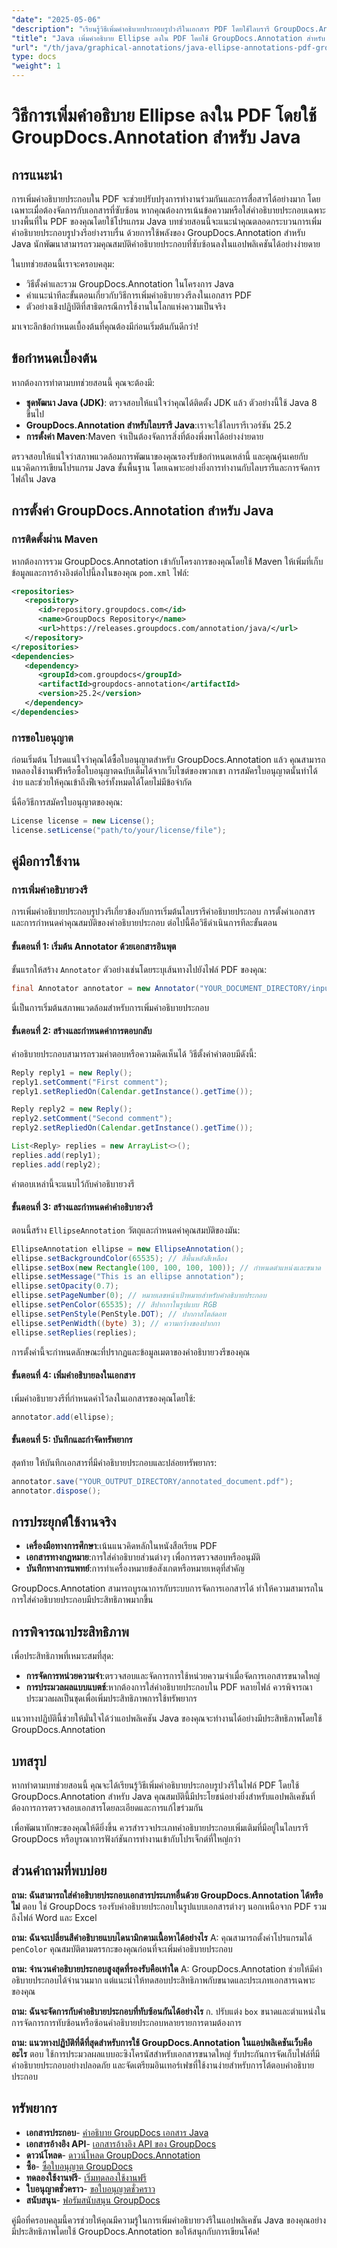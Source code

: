 ```yaml
---
"date": "2025-05-06"
"description": "เรียนรู้วิธีเพิ่มคำอธิบายประกอบรูปวงรีในเอกสาร PDF โดยใช้ไลบรารี GroupDocs.Annotation อันทรงพลังใน Java ปฏิบัติตามคำแนะนำทีละขั้นตอนนี้เพื่อปรับปรุงการทำงานร่วมกันในเอกสาร"
"title": "Java เพิ่มคำอธิบาย Ellipse ลงใน PDF โดยใช้ GroupDocs.Annotation สำหรับ Java"
"url": "/th/java/graphical-annotations/java-ellipse-annotations-pdf-groupdocs/"
type: docs
"weight": 1
---
```


# วิธีการเพิ่มคำอธิบาย Ellipse ลงใน PDF โดยใช้ GroupDocs.Annotation สำหรับ Java

## การแนะนำ
การเพิ่มคำอธิบายประกอบใน PDF จะช่วยปรับปรุงการทำงานร่วมกันและการสื่อสารได้อย่างมาก โดยเฉพาะเมื่อต้องจัดการกับเอกสารที่ซับซ้อน หากคุณต้องการเน้นข้อความหรือใส่คำอธิบายประกอบเฉพาะบางพื้นที่ใน PDF ของคุณโดยใช้โปรแกรม Java บทช่วยสอนนี้จะแนะนำคุณตลอดกระบวนการเพิ่มคำอธิบายประกอบรูปวงรีอย่างราบรื่น ด้วยการใช้พลังของ GroupDocs.Annotation สำหรับ Java นักพัฒนาสามารถรวมคุณสมบัติคำอธิบายประกอบที่ซับซ้อนลงในแอปพลิเคชันได้อย่างง่ายดาย

ในบทช่วยสอนนี้เราจะครอบคลุม:
- วิธีตั้งค่าและรวม GroupDocs.Annotation ในโครงการ Java
- คำแนะนำทีละขั้นตอนเกี่ยวกับวิธีการเพิ่มคำอธิบายวงรีลงในเอกสาร PDF
- ตัวอย่างเชิงปฏิบัติที่สาธิตกรณีการใช้งานในโลกแห่งความเป็นจริง

มาเจาะลึกข้อกำหนดเบื้องต้นที่คุณต้องมีก่อนเริ่มต้นกันดีกว่า!

## ข้อกำหนดเบื้องต้น
หากต้องการทำตามบทช่วยสอนนี้ คุณจะต้องมี:
- **ชุดพัฒนา Java (JDK)**: ตรวจสอบให้แน่ใจว่าคุณได้ติดตั้ง JDK แล้ว ตัวอย่างนี้ใช้ Java 8 ขึ้นไป
- **GroupDocs.Annotation สำหรับไลบรารี Java**:เราจะใช้ไลบรารีเวอร์ชัน 25.2
- **การตั้งค่า Maven**:Maven จำเป็นต้องจัดการสิ่งที่ต้องพึ่งพาได้อย่างง่ายดาย

ตรวจสอบให้แน่ใจว่าสภาพแวดล้อมการพัฒนาของคุณรองรับข้อกำหนดเหล่านี้ และคุณคุ้นเคยกับแนวคิดการเขียนโปรแกรม Java ขั้นพื้นฐาน โดยเฉพาะอย่างยิ่งการทำงานกับไลบรารีและการจัดการไฟล์ใน Java

## การตั้งค่า GroupDocs.Annotation สำหรับ Java
### การติดตั้งผ่าน Maven
หากต้องการรวม GroupDocs.Annotation เข้ากับโครงการของคุณโดยใช้ Maven ให้เพิ่มที่เก็บข้อมูลและการอ้างอิงต่อไปนี้ลงในของคุณ `pom.xml` ไฟล์:

```xml
<repositories>
   <repository>
      <id>repository.groupdocs.com</id>
      <name>GroupDocs Repository</name>
      <url>https://releases.groupdocs.com/annotation/java/</url>
   </repository>
</repositories>
<dependencies>
   <dependency>
      <groupId>com.groupdocs</groupId>
      <artifactId>groupdocs-annotation</artifactId>
      <version>25.2</version>
   </dependency>
</dependencies>
```

### การขอใบอนุญาต
ก่อนเริ่มต้น โปรดแน่ใจว่าคุณได้ซื้อใบอนุญาตสำหรับ GroupDocs.Annotation แล้ว คุณสามารถทดลองใช้งานฟรีหรือซื้อใบอนุญาตฉบับเต็มได้จากเว็บไซต์ของพวกเขา การสมัครใบอนุญาตนั้นทำได้ง่าย และช่วยให้คุณเข้าถึงฟีเจอร์ทั้งหมดได้โดยไม่มีข้อจำกัด

นี่คือวิธีการสมัครใบอนุญาตของคุณ:

```java
License license = new License();
license.setLicense("path/to/your/license/file");
```

## คู่มือการใช้งาน
### การเพิ่มคำอธิบายวงรี
การเพิ่มคำอธิบายประกอบรูปวงรีเกี่ยวข้องกับการเริ่มต้นไลบรารีคำอธิบายประกอบ การตั้งค่าเอกสาร และการกำหนดค่าคุณสมบัติของคำอธิบายประกอบ ต่อไปนี้คือวิธีดำเนินการทีละขั้นตอน

#### ขั้นตอนที่ 1: เริ่มต้น Annotator ด้วยเอกสารอินพุต
ขั้นแรกให้สร้าง `Annotator` ตัวอย่างเช่นโดยระบุเส้นทางไปยังไฟล์ PDF ของคุณ:

```java
final Annotator annotator = new Annotator("YOUR_DOCUMENT_DIRECTORY/input_document.pdf");
```

นี่เป็นการเริ่มต้นสภาพแวดล้อมสำหรับการเพิ่มคำอธิบายประกอบ

#### ขั้นตอนที่ 2: สร้างและกำหนดค่าการตอบกลับ
คำอธิบายประกอบสามารถรวมคำตอบหรือความคิดเห็นได้ วิธีตั้งค่าคำตอบมีดังนี้:

```java
Reply reply1 = new Reply();
reply1.setComment("First comment");
reply1.setRepliedOn(Calendar.getInstance().getTime());

Reply reply2 = new Reply();
reply2.setComment("Second comment");
reply2.setRepliedOn(Calendar.getInstance().getTime());

List<Reply> replies = new ArrayList<>();
replies.add(reply1);
replies.add(reply2);
```

คำตอบเหล่านี้จะแนบไว้กับคำอธิบายวงรี

#### ขั้นตอนที่ 3: สร้างและกำหนดค่าคำอธิบายวงรี
ตอนนี้สร้าง `EllipseAnnotation` วัตถุและกำหนดค่าคุณสมบัติของมัน:

```java
EllipseAnnotation ellipse = new EllipseAnnotation();
ellipse.setBackgroundColor(65535); // สีพื้นหลังสีเหลือง
ellipse.setBox(new Rectangle(100, 100, 100, 100)); // กำหนดตำแหน่งและขนาด
ellipse.setMessage("This is an ellipse annotation");
ellipse.setOpacity(0.7);
ellipse.setPageNumber(0); // หมายเลขหน้าเป้าหมายสำหรับคำอธิบายประกอบ
ellipse.setPenColor(65535); // สีปากกาในรูปแบบ RGB
ellipse.setPenStyle(PenStyle.DOT); // ปากกาสไตล์ดอท
ellipse.setPenWidth((byte) 3); // ความกว้างของปากกา
ellipse.setReplies(replies);
```

การตั้งค่านี้จะกำหนดลักษณะที่ปรากฏและข้อมูลเมตาของคำอธิบายวงรีของคุณ

#### ขั้นตอนที่ 4: เพิ่มคำอธิบายลงในเอกสาร
เพิ่มคำอธิบายวงรีที่กำหนดค่าไว้ลงในเอกสารของคุณโดยใช้:

```java
annotator.add(ellipse);
```

#### ขั้นตอนที่ 5: บันทึกและกำจัดทรัพยากร
สุดท้าย ให้บันทึกเอกสารที่มีคำอธิบายประกอบและปล่อยทรัพยากร:

```java
annotator.save("YOUR_OUTPUT_DIRECTORY/annotated_document.pdf");
annotator.dispose();
```

## การประยุกต์ใช้งานจริง
- **เครื่องมือทางการศึกษา**:เน้นแนวคิดหลักในหนังสือเรียน PDF
- **เอกสารทางกฎหมาย**:การใส่คำอธิบายส่วนต่างๆ เพื่อการตรวจสอบหรืออนุมัติ
- **บันทึกทางการแพทย์**:การทำเครื่องหมายข้อสังเกตหรือหมายเหตุที่สำคัญ

GroupDocs.Annotation สามารถบูรณาการกับระบบการจัดการเอกสารได้ ทำให้ความสามารถในการใส่คำอธิบายประกอบมีประสิทธิภาพมากขึ้น

## การพิจารณาประสิทธิภาพ
เพื่อประสิทธิภาพที่เหมาะสมที่สุด:
- **การจัดการหน่วยความจำ**:ตรวจสอบและจัดการการใช้หน่วยความจำเมื่อจัดการเอกสารขนาดใหญ่
- **การประมวลผลแบบแบตช์**:หากต้องการใส่คำอธิบายประกอบใน PDF หลายไฟล์ ควรพิจารณาประมวลผลเป็นชุดเพื่อเพิ่มประสิทธิภาพการใช้ทรัพยากร

แนวทางปฏิบัตินี้ช่วยให้มั่นใจได้ว่าแอปพลิเคชัน Java ของคุณจะทำงานได้อย่างมีประสิทธิภาพโดยใช้ GroupDocs.Annotation

## บทสรุป
หากทำตามบทช่วยสอนนี้ คุณจะได้เรียนรู้วิธีเพิ่มคำอธิบายประกอบรูปวงรีในไฟล์ PDF โดยใช้ GroupDocs.Annotation สำหรับ Java คุณสมบัตินี้มีประโยชน์อย่างยิ่งสำหรับแอปพลิเคชันที่ต้องการการตรวจสอบเอกสารโดยละเอียดและการแก้ไขร่วมกัน 

เพื่อพัฒนาทักษะของคุณให้ดียิ่งขึ้น ควรสำรวจประเภทคำอธิบายประกอบเพิ่มเติมที่มีอยู่ในไลบรารี GroupDocs หรือบูรณาการฟังก์ชันการทำงานเข้ากับโปรเจ็กต์ที่ใหญ่กว่า

## ส่วนคำถามที่พบบ่อย
**ถาม: ฉันสามารถใส่คำอธิบายประกอบเอกสารประเภทอื่นด้วย GroupDocs.Annotation ได้หรือไม่**
ตอบ ใช่ GroupDocs รองรับคำอธิบายประกอบในรูปแบบเอกสารต่างๆ นอกเหนือจาก PDF รวมถึงไฟล์ Word และ Excel

**ถาม: ฉันจะเปลี่ยนสีคำอธิบายแบบไดนามิกตามเนื้อหาได้อย่างไร**
A: คุณสามารถตั้งค่าโปรแกรมได้ `penColor` คุณสมบัติตามตรรกะของคุณก่อนที่จะเพิ่มคำอธิบายประกอบ

**ถาม: จำนวนคำอธิบายประกอบสูงสุดที่รองรับคือเท่าใด**
A: GroupDocs.Annotation ช่วยให้มีคำอธิบายประกอบได้จำนวนมาก แต่แนะนำให้ทดสอบประสิทธิภาพกับขนาดและประเภทเอกสารเฉพาะของคุณ

**ถาม: ฉันจะจัดการกับคำอธิบายประกอบที่ทับซ้อนกันได้อย่างไร**
ก. ปรับแต่ง `box` ขนาดและตำแหน่งในการจัดการการทับซ้อนหรือซ้อนคำอธิบายประกอบหลายรายการตามต้องการ

**ถาม: แนวทางปฏิบัติที่ดีที่สุดสำหรับการใช้ GroupDocs.Annotation ในแอปพลิเคชันเว็บคืออะไร**
ตอบ ใช้การประมวลผลแบบอะซิงโครนัสสำหรับเอกสารขนาดใหญ่ รับประกันการจัดเก็บไฟล์ที่มีคำอธิบายประกอบอย่างปลอดภัย และจัดเตรียมอินเทอร์เฟซที่ใช้งานง่ายสำหรับการโต้ตอบคำอธิบายประกอบ

## ทรัพยากร
- **เอกสารประกอบ**- [คำอธิบาย GroupDocs เอกสาร Java](https://docs.groupdocs.com/annotation/java/)
- **เอกสารอ้างอิง API**- [เอกสารอ้างอิง API ของ GroupDocs](https://reference.groupdocs.com/annotation/java/)
- **ดาวน์โหลด**- [ดาวน์โหลด GroupDocs.Annotation](https://releases.groupdocs.com/annotation/java/)
- **ซื้อ**- [ซื้อใบอนุญาต GroupDocs](https://purchase.groupdocs.com/buy)
- **ทดลองใช้งานฟรี**- [เริ่มทดลองใช้งานฟรี](https://releases.groupdocs.com/annotation/java/)
- **ใบอนุญาตชั่วคราว**- [ขอใบอนุญาตชั่วคราว](https://purchase.groupdocs.com/temporary-license/)
- **สนับสนุน**- [ฟอรัมสนับสนุน GroupDocs](https://forum.groupdocs.com/c/annotation/)

คู่มือที่ครอบคลุมนี้ควรช่วยให้คุณมีความรู้ในการเพิ่มคำอธิบายวงรีในแอปพลิเคชัน Java ของคุณอย่างมีประสิทธิภาพโดยใช้ GroupDocs.Annotation ขอให้สนุกกับการเขียนโค้ด!